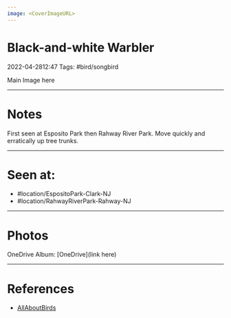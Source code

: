 ```yaml
---
image: <CoverImageURL>
---
```


# Black-and-white Warbler
2022-04-2812:47
Tags: #bird/songbird 


Main Image here

---------------------------------------------------------------
# **Notes**
First seen at Esposito Park then Rahway River Park. Move quickly and erratically up tree trunks.

---------------------------------------------------------------
# Seen at:
-   #location/EspositoPark-Clark-NJ 
-   #location/RahwayRiverPark-Rahway-NJ 

---------------------------------------------------------------
# **Photos**
OneDrive Album: [OneDrive](link here)

---------------------------------------------------------------
# References
- [AllAboutBirds](https://www.allaboutbirds.org/guide/Black-and-white_Warbler/id)